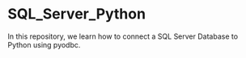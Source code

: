# SQL_Server_Python
In this repository, we learn how to connect a SQL Server Database to Python using pyodbc.
